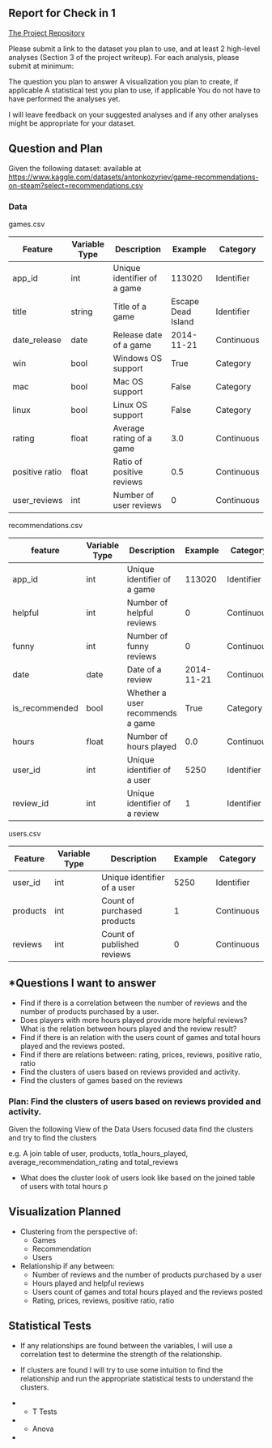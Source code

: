 ## Report for Check in 1


[The Project Repository](https://github.com/NeneWang/recommendation-systems-exploration/tree/master/final_project_exploration) 

Please submit a link to the dataset you plan to use, and at least 2 high-level analyses (Section 3 of the project writeup). For each analysis, please submit at minimum:

The question you plan to answer
A visualization you plan to create, if applicable
A statistical test you plan to use, if applicable
You do not have to have performed the analyses yet.

I will leave feedback on your suggested analyses and if any other analyses might be appropriate for your dataset.


## Question and Plan


Given the following dataset: available at https://www.kaggle.com/datasets/antonkozyriev/game-recommendations-on-steam?select=recommendations.csv


### Data

games.csv

| Feature        | Variable Type | Description                 | Example            | Category   |
| -------------- | ------------- | --------------------------- | ------------------ | ---------- |
| app_id         | int           | Unique identifier of a game | 113020             | Identifier |
| title          | string        | Title of a game             | Escape Dead Island | Identifier |
| date_release   | date          | Release date of a game      | 2014-11-21         | Continuous |
| win            | bool          | Windows OS support          | True               | Category   |
| mac            | bool          | Mac OS support              | False              | Category   |
| linux          | bool          | Linux OS support            | False              | Category   |
| rating         | float         | Average rating of a game    | 3.0                | Continuous |
| positive ratio | float         | Ratio of positive reviews   | 0.5                | Continuous |
| user_reviews   | int           | Number of user reviews      | 0                  | Continuous |


recommendations.csv

| feature        | Variable Type | Description                      | Example    | Category   |
| -------------- | ------------- | -------------------------------- | ---------- | ---------- |
| app_id         | int           | Unique identifier of a game      | 113020     | Identifier |
| helpful        | int           | Number of helpful reviews        | 0          | Continuous |
| funny          | int           | Number of funny reviews          | 0          | Continuous |
| date           | date          | Date of a review                 | 2014-11-21 | Continuous |
| is_recommended | bool          | Whether a user recommends a game | True       | Category   |
| hours          | float         | Number of hours played           | 0.0        | Continuous |
| user_id        | int           | Unique identifier of a user      | 5250       | Identifier |
| review_id      | int           | Unique identifier of a review    | 1          | Identifier |

users.csv

| Feature  | Variable Type | Description                 | Example | Category   |
| -------- | ------------- | --------------------------- | ------- | ---------- |
| user_id  | int           | Unique identifier of a user | 5250    | Identifier |
| products | int           | Count of purchased products | 1       | Continuous |
| reviews  | int           | Count of published reviews  | 0       | Continuous |

## *Questions I want to answer

- Find if there is a correlation between the number of reviews and the number of products purchased by a user.
- Does players with more hours played provide more helpful reviews? What is the relation between hours played and the review result?
- Find if there is an relation with the users count of games and total hours played and the reviews posted. 
- Find if there are relations between: rating, prices, reviews, positive ratio, ratio
- Find the clusters of users based on reviews provided and activity.
- Find the clusters of games based on the reviews


### Plan: Find the clusters of users based on reviews provided and activity.
Given the following View of the Data Users focused data find the clusters and try to find the clusters

e.g. 
A join table of user, products, totla_hours_played, average_recommendation_rating and total_reviews

- What does the cluster look of users look like based on the joined table of users with total hours p

## Visualization Planned

- Clustering from the perspective of:
  - Games
  - Recommendation
  - Users
- Relationship if any between:
  - Number of reviews and the number of products purchased by a user
  - Hours played and helpful reviews
  - Users count of games and total hours played and the reviews posted
  - Rating, prices, reviews, positive ratio, ratio

## Statistical Tests

- If any relationships are found between the variables, I will use a correlation test to determine the strength of the relationship.
- If clusters are found I will try to use some intuition to find the relationship and run the appropriate statistical tests to understand the clusters.




- - T Tests
- - Anova
- 

